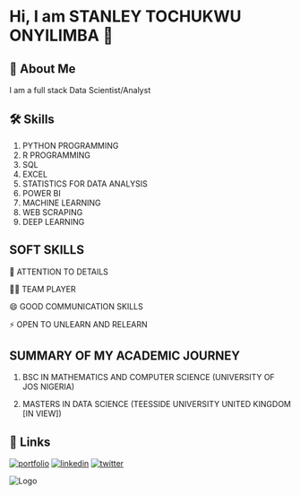 
# Hi, I am STANLEY TOCHUKWU ONYILIMBA 👋


## 🚀 About Me
I am a full stack Data Scientist/Analyst


## 🛠 Skills
1. PYTHON PROGRAMMING
2. R PROGRAMMING
3. SQL
4. EXCEL
5. STATISTICS FOR DATA ANALYSIS
6. POWER BI
7. MACHINE LEARNING
8. WEB SCRAPING
9. DEEP LEARNING



## SOFT SKILLS

🧠 ATTENTION TO DETAILS

👯‍♀️ TEAM PLAYER

😄 GOOD COMMUNICATION SKILLS

⚡️ OPEN TO UNLEARN AND RELEARN


## SUMMARY OF MY ACADEMIC JOURNEY

1. BSC IN MATHEMATICS AND COMPUTER SCIENCE (UNIVERSITY OF JOS NIGERIA)

2. MASTERS IN DATA SCIENCE (TEESSIDE UNIVERSITY UNITED KINGDOM [IN VIEW])


## 🔗 Links
[![portfolio](https://img.shields.io/badge/my_portfolio-000?style=for-the-badge&logo=ko-fi&logoColor=white)](https://katherineoelsner.com/)
[![linkedin](https://img.shields.io/badge/linkedin-0A66C2?style=for-the-badge&logo=linkedin&logoColor=white)](https://www.linkedin.com/in/stanley-onyilimba-b195ab101/)
[![twitter](https://img.shields.io/badge/twitter-1DA1F2?style=for-the-badge&logo=twitter&logoColor=white)](https://twitter.com/)


![Logo](https://github-readme-stats.vercel.app/api?username=stankovix&&show_icons=true&title_color=ffffff&icon_color=bb2acf&text_color=daf7dc&bg_color=151515)

